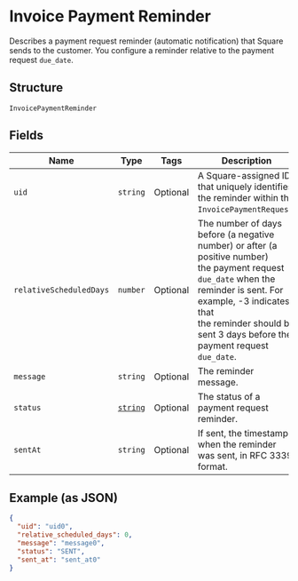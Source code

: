 
# Invoice Payment Reminder

Describes a payment request reminder (automatic notification) that Square sends
to the customer. You configure a reminder relative to the payment request
`due_date`.

## Structure

`InvoicePaymentReminder`

## Fields

| Name | Type | Tags | Description |
|  --- | --- | --- | --- |
| `uid` | `string` | Optional | A Square-assigned ID that uniquely identifies the reminder within the<br>`InvoicePaymentRequest`. |
| `relativeScheduledDays` | `number` | Optional | The number of days before (a negative number) or after (a positive number)<br>the payment request `due_date` when the reminder is sent. For example, -3 indicates that<br>the reminder should be sent 3 days before the payment request `due_date`. |
| `message` | `string` | Optional | The reminder message. |
| `status` | [`string`](/doc/models/invoice-payment-reminder-status.md) | Optional | The status of a payment request reminder. |
| `sentAt` | `string` | Optional | If sent, the timestamp when the reminder was sent, in RFC 3339 format. |

## Example (as JSON)

```json
{
  "uid": "uid0",
  "relative_scheduled_days": 0,
  "message": "message0",
  "status": "SENT",
  "sent_at": "sent_at0"
}
```

